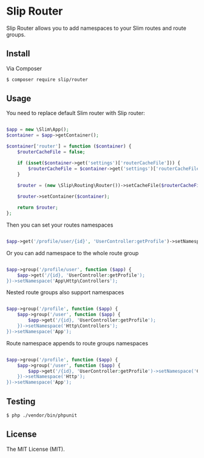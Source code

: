 Slip Router
============

Slip Router allows you to add namespaces to your Slim routes and route groups. 

## Install

Via Composer

``` bash
$ composer require slip/router
```

## Usage

You need to replace default Slim router with Slip router:

``` php

$app = new \Slim\App();
$container = $app->getContainer();

$container['router'] = function ($container) {
    $routerCacheFile = false;

    if (isset($container->get('settings')['routerCacheFile'])) {
        $routerCacheFile = $container->get('settings')['routerCacheFile'];
    }

    $router = (new \Slip\Routing\Router())->setCacheFile($routerCacheFile);
        
    $router->setContainer($container);

    return $router;
};

```

Then you can set your routes namespaces

``` php

$app->get('/profile/user/{id}', 'UserController:getProfile')->setNamespace('App\Http\Controllers');

```

Or you can add namespace to the whole route group

``` php

$app->group('/profile/user', function ($app) {
    $app->get('/{id}, 'UserController:getProfile');
})->setNamespace('App\Http\Controllers');

```

Nested route groups also support namespaces

``` php

$app->group('/profile', function ($app) {
    $app->group('/user', function ($app) {
        $app->get('/{id}, 'UserController:getProfile');
    })->setNamespace('Http\Controllers');
})->setNamespace('App');

```

Route namespace appends to route groups namespaces

``` php

$app->group('/profile', function ($app) {
    $app->group('/user', function ($app) {
        $app->get('/{id}, 'UserController:getProfile')->setNamespace('Controllers');
    })->setNamespace('Http');
})->setNamespace('App');

```

## Testing

``` bash
$ php ./vendor/bin/phpunit
```

## License

The MIT License (MIT).
